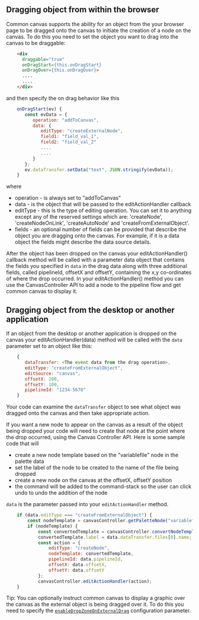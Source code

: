 ## Dragging object from within the browser
Common canvas supports the ability for an object from the your browser page to be dragged onto the canvas to initiate the creation of a node on the canvas. To do this you need to set the object you want to drag into the canvas to be draggable:

```html
    <div 
      draggable="true"
      onDragStart={this.onDragStart}
      onDragOver={this.onDragOver}>
      ....
      ....
    </div>
```
and then specify the on drag behavior like this 
```js
    onDragStart(ev) {
       const evData = {
          operation: "addToCanvas",
          data: {
             editType: "createExternalNode",
             field1: "field_val_1",
             field2: "field_val_2"
             ....
             ....
          }
       };
       ev.dataTransfer.setData("text", JSON.stringify(evData));
    }
```
where 

* operation - is always set to "addToCanvas"
* data - is the object that will be passed to the editActionHandler callback
* editType - this is the type of editing operation. You can set it to anything except any of the reserved settings which are: 'createNode', 'createNodeOnLink', 'createAutoNode' and 'createFromExternalObject'.
* fields - an optional number of fields can be provided that describe the object you are dragging onto the canvas. For example, if it is a data object the fields might describe the data source details.

After the object has been dropped on the canvas your editActionHandler() callback method will be called with a parameter data object that contains the fields you specified in `data` in the drag data along with three additional fields, called pipelineId, offsetX and offsetY, containing the x,y co-ordinates of where the drop occurred. In your editActionHandler() method you can use the CanvasController API to add a node to the pipeline flow and get common canvas to display it.    

## Dragging object from the desktop or another application
If an object from the desktop or another application is dropped on the canvas your editActionHandler(data) method will be called with the `data` parameter set to an object like this: 
```js
    {
       dataTransfer: <The event data from the drag operation>,
       editType: "createFromExternalObject",
       editSource: "canvas",
       offsetX: 200,
       offsetY: 100,
       pipelineId: "1234-5678"
    }      
```
Your code can examine the `dataTransfer` object to see what object was dragged onto the canvas and then take appropriate action. 

If you want a new node to appear on the canvas as a result of the object being dropped your code will need to create that node at the point where the drop occurred, using the Canvas Controller API. Here is some sample code that will 

* create a new node template based on the "variablefile" node in the palette data
* set the label of the node to be created to the name of the file being dropped
* create a new node on the canvas at the offsetX, offsetY position
* the command will be added to the command-stack so the user can click undo to undo the addition of the node

`data` is the parameter passed into your `editActionHandler` method.
```js
    if (data.editType === "createFromExternalObject") {
        const nodeTemplate = canvasController.getPaletteNode("variablefile");
        if (nodeTemplate) {
            const convertedTemplate = canvasController.convertNodeTemplate(nodeTemplate);
            convertedTemplate.label = data.dataTransfer.files[0].name;
            const action = {
                editType: "createNode",
                nodeTemplate: convertedTemplate,
                pipelineId: data.pipelineId,
                offsetX: data.offsetX,
                offsetY: data.offsetY
            };
            canvasController.editActionHandler(action);
    }
``` 

Tip: You can optionally instruct common canvas to display a graphic over the canvas as the external object is being dragged over it. To do this you need to specify the [`enableDropZoneOnExternalDrag`](/2.1-Config-Objects#enabledropzoneonexternaldrag) configuration parameter.